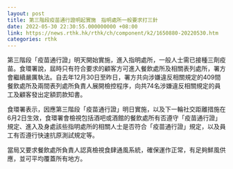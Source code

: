 ```yaml
---
layout: post
title: 第三階段疫苗通行證明起實施　指明處所一般要求打三針
date: 2022-05-30 22:30:55.000000000 +08:00
link: https://news.rthk.hk/rthk/ch/component/k2/1650880-20220530.htm
categories: rthk
---
```


第三階段「疫苗通行證」明天開始實施，進入指明處所，一般人士需已接種三劑疫苗。食環署說，屆時只有符合要求的顧客方可進入餐飲處所及相關表列處所，署方會繼續嚴厲執法。自去年12月30日至昨日，署方共向涉嫌違反相關規定的409間餐飲處所及兩間表列處所負責人展開檢控程序，向共74名涉嫌違反相關規定的員工及顧客發出定額罰款知書。

食環署表示，因應第三階段「疫苗通行證」明日實施，以及下一輪社交距離措施在6月2日生效，食環署會檢視包括酒吧或酒館的餐飲處所有否遵守「疫苗通行證」規定、進入及身處該些指明處所的相關人士是否符合「疫苗通行證」規定，以及員工有否遵行快速抗原測試規定等。

當局又要求餐飲處所負責人認真檢視食肆通風系統，確保運作正常，有足夠鮮風供應，並可平均覆蓋所有地方。
